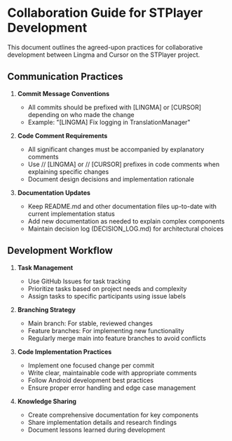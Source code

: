 # Collaboration Guide for STPlayer Development

This document outlines the agreed-upon practices for collaborative development between Lingma and Cursor on the STPlayer project.

## Communication Practices

1. **Commit Message Conventions**
   - All commits should be prefixed with [LINGMA] or [CURSOR] depending on who made the change
   - Example: "[LINGMA] Fix logging in TranslationManager"

2. **Code Comment Requirements**
   - All significant changes must be accompanied by explanatory comments
   - Use // [LINGMA] or // [CURSOR] prefixes in code comments when explaining specific changes
   - Document design decisions and implementation rationale

3. **Documentation Updates**
   - Keep README.md and other documentation files up-to-date with current implementation status
   - Add new documentation as needed to explain complex components
   - Maintain decision log (DECISION_LOG.md) for architectural choices

## Development Workflow

1. **Task Management**
   - Use GitHub Issues for task tracking
   - Prioritize tasks based on project needs and complexity
   - Assign tasks to specific participants using issue labels

2. **Branching Strategy**
   - Main branch: For stable, reviewed changes
   - Feature branches: For implementing new functionality
   - Regularly merge main into feature branches to avoid conflicts

3. **Code Implementation Practices**
   - Implement one focused change per commit
   - Write clear, maintainable code with appropriate comments
   - Follow Android development best practices
   - Ensure proper error handling and edge case management

4. **Knowledge Sharing**
   - Create comprehensive documentation for key components
   - Share implementation details and research findings
   - Document lessons learned during development
